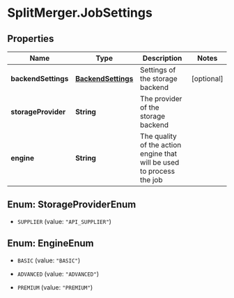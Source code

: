 # SplitMerger.JobSettings

## Properties
Name | Type | Description | Notes
------------ | ------------- | ------------- | -------------
**backendSettings** | [**BackendSettings**](BackendSettings.md) | Settings of the storage backend | [optional] 
**storageProvider** | **String** | The provider of the storage backend | 
**engine** | **String** | The quality of the action engine that will be used to process the job | 


<a name="StorageProviderEnum"></a>
## Enum: StorageProviderEnum


* `SUPPLIER` (value: `"API_SUPPLIER"`)




<a name="EngineEnum"></a>
## Enum: EngineEnum


* `BASIC` (value: `"BASIC"`)

* `ADVANCED` (value: `"ADVANCED"`)

* `PREMIUM` (value: `"PREMIUM"`)




